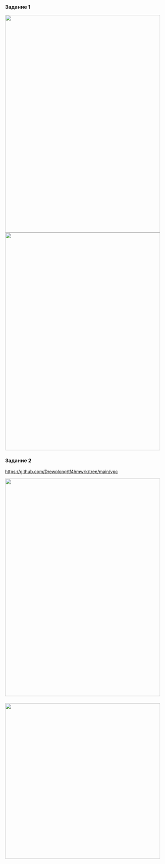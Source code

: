 ### Задание 1
<img src="https://github.com/user-attachments/assets/350b7087-0db5-40c4-961f-f93adb5c5f68" width ="500" height ="700">
<img src="https://github.com/user-attachments/assets/02677009-a09c-4fd0-a5f2-68324c320a31" width ="500"  height ="700">






### Задание 2

https://github.com/Drewplonq/tf4hmwrk/tree/main/vpc



<img src="https://github.com/user-attachments/assets/c6d9be90-fc22-43ec-be90-74571170914b" width ="500"  height ="700">









### <img src="https://github.com/user-attachments/assets/780001bf-022b-4650-8fb3-58ac295bc7e9" width ="500" >



